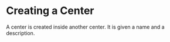 # Creating a Center
A center is created inside another center. It is given a name and a description.